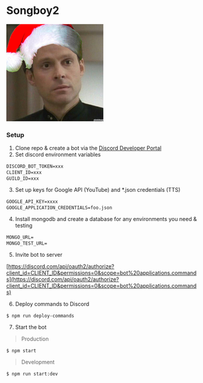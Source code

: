 # Songboy2

![songboy](songboy.png)

### Setup

1. Clone repo & create a bot via the [Discord Developer Portal](https://discord.com/developers/applications)
2. Set discord environment variables

  ```
  DISCORD_BOT_TOKEN=xxx
  CLIENT_ID=xxx
  GUILD_ID=xxx
  ```

3. Set up keys for Google API (YouTube) and *.json credentials (TTS)

  ```
  GOOGLE_API_KEY=xxxx
  GOOGLE_APPLICATION_CREDENTIALS=foo.json
  ```

4. Install mongodb and create a database for any environments you need & testing

  ```
  MONGO_URL=
  MONGO_TEST_URL=
  ```

5. Invite bot to server

[https://discord.com/api/oauth2/authorize?client_id=CLIENT_ID&permissions=0&scope=bot%20applications.commands](https://discord.com/api/oauth2/authorize?client_id=CLIENT_ID&permissions=0&scope=bot%20applications.commands)

6. Deploy commands to Discord

  ```console
  $ npm run deploy-commands
  ```

7. Start the bot

 > Production
 ```console
 $ npm start
 ```
 
 > Development
  ```console
  $ npm run start:dev
  ```



